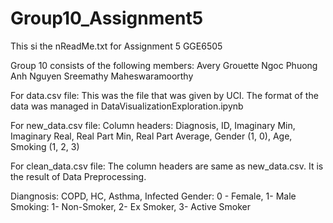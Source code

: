 # Group10_Assignment5

This si the nReadMe.txt for Assignment 5 GGE6505

Group 10 consists of the following members:
Avery Grouette
Ngoc Phuong Anh Nguyen
Sreemathy Maheswaramoorthy

For data.csv file:
This was the file that was given by UCI. The format of the data was managed in DataVisualizationExploration.ipynb

For new_data.csv file:
Column headers: Diagnosis, ID, Imaginary Min, Imaginary Real, Real Part Min, Real Part Average, Gender (1, 0), Age, Smoking (1, 2, 3)

For clean_data.csv file:
The column headers are same as new_data.csv. It is the result of Data Preprocessing.


Diangnosis: COPD, HC, Asthma, Infected
Gender: 0 - Female, 1- Male
Smoking: 1- Non-Smoker, 2- Ex Smoker, 3- Active Smoker
